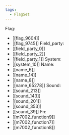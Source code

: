 ```yaml
---
tags:
  - FlagSet
---
```

Flag:
- [[flag_9604]]
- [[flag_9745]]
Field_party:
- [[field_party_0]]
- [[field_party_2]]
- [[field_party_1]]
System:
- [[system_10]]
Name:
- [[name_6]]
- [[name_14]]
- [[name_8]]
- [[name_65278]]
Sound:
- [[sound_213]]
- [[sound_143]]
- [[sound_201]]
- [[sound_353]]
- [[sound_39]]
Fn:
- [[m7002_function9]]
- [[m7002_function7]]
- [[m7002_function8]]
